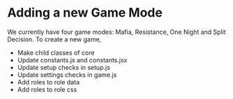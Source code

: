 # Adding a new Game Mode

We currently have four game modes: Mafia, Resistance, One Night and Split Decision. To create a new game,

- Make child classes of core
- Update constants.js and constants.jsx
- Update setup checks in setup.js
- Update settings checks in game.js
- Add roles to role data
- Add roles to role css
